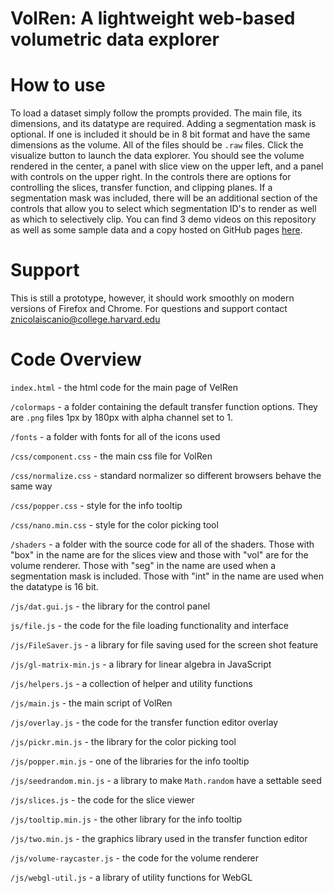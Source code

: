 # VolRen: A lightweight web-based volumetric data explorer


# How to use

To load a dataset simply follow the prompts provided. The main file, its dimensions, and its datatype are required. Adding a segmentation mask is optional. If one is included it should be in 8 bit format and have the same dimensions as the volume. All of the files should be `.raw` files. Click the visualize button to launch the data explorer. You should see the volume rendered in the center, a panel with slice view on the upper left, and a panel with controls on the upper right. In the controls there are options for controlling the slices, transfer function, and clipping planes. If a segmentation mask was included, there will be an additional section of the controls that allow you to select which segmentation ID's to render as well as which to selectively clip. You can find 3 demo videos on this repository as well as some sample data and a copy hosted on GitHub pages [here](https://johanna-b.github.io/VisWeb/index.html).

# Support

This is still a prototype, however, it should work smoothly on modern versions of Firefox and Chrome. For questions and support contact znicolaiscanio@college.harvard.edu

# Code Overview

`index.html` - the html code for the main page of VelRen

`/colormaps` - a folder containing the default transfer function options. They are `.png` files 1px by 180px with alpha channel set to 1.

`/fonts` - a folder with fonts for all of the icons used

`/css/component.css` - the main css file for VolRen

`/css/normalize.css` - standard normalizer so different browsers behave the same way

`/css/popper.css` - style for the info tooltip

`/css/nano.min.css` - style for the color picking tool

`/shaders` - a folder with the source code for all of the shaders. Those with "box" in the name are for the slices view and those with "vol" are for the volume renderer. Those with "seg" in the name are used when a segmentation mask is included. Those with "int" in the name are used when the datatype is 16 bit.

`/js/dat.gui.js` - the library for the control panel

`js/file.js` - the code for the file loading functionality and interface

`/js/FileSaver.js` - a library for file saving used for the screen shot feature

`/js/gl-matrix-min.js` - a library for linear algebra in JavaScript

`/js/helpers.js` - a collection of helper and utility functions

`/js/main.js` - the main script of VolRen

`/js/overlay.js` - the code for the transfer function editor overlay

`/js/pickr.min.js` - the library for the color picking tool

`/js/popper.min.js` - one of the libraries for the info tooltip

`/js/seedrandom.min.js` - a library to make `Math.random` have a settable seed

`/js/slices.js` - the code for the slice viewer

`/js/tooltip.min.js` - the other library for the info tooltip

`/js/two.min.js` - the graphics library used in the transfer function editor

`/js/volume-raycaster.js` - the code for the volume renderer

`/js/webgl-util.js` - a library of utility functions for WebGL

